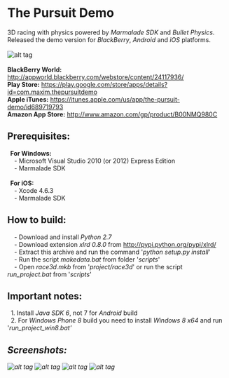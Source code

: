 The Pursuit Demo
================================

3D racing with physics powered by <i>Marmalade SDK</i> and <i>Bullet Physics</i>.<br>
Released the demo version for <i>BlackBerry</i>, <i>Android</i> and <i>iOS</i> platforms.
<br><br>
![alt tag](https://raw.github.com/maximbilan/cpp_marmalade_sdk_the_pursuit_3d/master/data/img/screen1.png)
<br><br>
<b>BlackBerry World:</b> http://appworld.blackberry.com/webstore/content/24117936/ <br>
<b>Play Store:</b> https://play.google.com/store/apps/details?id=com.maxim.thepursuitdemo <br>
<b>Apple iTunes:</b> https://itunes.apple.com/us/app/the-pursuit-demo/id689719793 <br>
<b>Amazon App Store:</b> http://www.amazon.com/gp/product/B00NMQ980C <br>
## Prerequisites:
<b>&nbsp;&nbsp;For Windows:</b> <br>
&nbsp;&nbsp;&nbsp;&nbsp;- Microsoft Visual Studio 2010 (or 2012) Express Edition <br>
&nbsp;&nbsp;&nbsp;&nbsp;- Marmalade SDK<br><br>
<b>&nbsp;&nbsp;For iOS:</b><br>
&nbsp;&nbsp;&nbsp;&nbsp;- Xcode 4.6.3<br>
&nbsp;&nbsp;&nbsp;&nbsp;- Marmalade SDK
## How to build:
&nbsp;&nbsp;&nbsp;&nbsp;- Download and install <i>Python 2.7</i> <br>
&nbsp;&nbsp;&nbsp;&nbsp;- Download extension <i>xlrd 0.8.0</i> from http://pypi.python.org/pypi/xlrd/ <br>
&nbsp;&nbsp;&nbsp;&nbsp;- Extract this archive and run the command '<i>python setup.py install</i>' <br>
&nbsp;&nbsp;&nbsp;&nbsp;- Run the script <i>makedata.bat</i> from folder '<i>scripts</i>' <br>
&nbsp;&nbsp;&nbsp;&nbsp;- Open <i>race3d.mkb</i> from '<i>project/race3d</i>' or run the script <i>run_project.bat</i> from '<i>scripts</i>'
## Important notes:
&nbsp;&nbsp;1. Install <i>Java SDK 6</i>, not 7 for <i>Android</i> build <br>
&nbsp;&nbsp;2. For <i>Windows Phone 8</i> build you need to install <i>Windows 8 x64</i> and run '<i>run_project_win8.bat<i>' <br>
## Screenshots:
![alt tag](https://raw.github.com/maximbilan/cpp_marmalade_sdk_the_pursuit_3d/master/data/img/screen2.png)
![alt tag](https://raw.github.com/maximbilan/cpp_marmalade_sdk_the_pursuit_3d/master/data/img/screen3.png)
![alt tag](https://raw.github.com/maximbilan/cpp_marmalade_sdk_the_pursuit_3d/master/data/img/screen4.png)
![alt tag](https://raw.github.com/maximbilan/cpp_marmalade_sdk_the_pursuit_3d/master/data/img/screen5.png)
